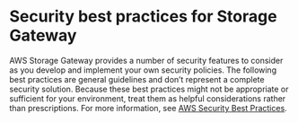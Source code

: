 # Security best practices for Storage Gateway<a name="security-best-practice"></a>

AWS Storage Gateway provides a number of security features to consider as you develop and implement your own security policies\. The following best practices are general guidelines and don’t represent a complete security solution\. Because these best practices might not be appropriate or sufficient for your environment, treat them as helpful considerations rather than prescriptions\. For more information, see [ AWS Security Best Practices](https://d1.awsstatic.com/whitepapers/Security/AWS_Security_Best_Practices.pdf)\.